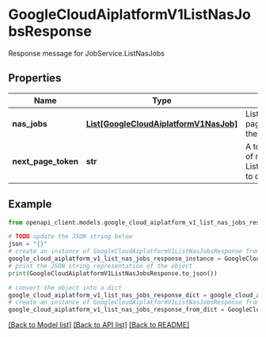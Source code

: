 # GoogleCloudAiplatformV1ListNasJobsResponse

Response message for JobService.ListNasJobs

## Properties

Name | Type | Description | Notes
------------ | ------------- | ------------- | -------------
**nas_jobs** | [**List[GoogleCloudAiplatformV1NasJob]**](GoogleCloudAiplatformV1NasJob.md) | List of NasJobs in the requested page. NasJob.nas_job_output of the jobs will not be returned. | [optional] 
**next_page_token** | **str** | A token to retrieve the next page of results. Pass to ListNasJobsRequest.page_token to obtain that page. | [optional] 

## Example

```python
from openapi_client.models.google_cloud_aiplatform_v1_list_nas_jobs_response import GoogleCloudAiplatformV1ListNasJobsResponse

# TODO update the JSON string below
json = "{}"
# create an instance of GoogleCloudAiplatformV1ListNasJobsResponse from a JSON string
google_cloud_aiplatform_v1_list_nas_jobs_response_instance = GoogleCloudAiplatformV1ListNasJobsResponse.from_json(json)
# print the JSON string representation of the object
print(GoogleCloudAiplatformV1ListNasJobsResponse.to_json())

# convert the object into a dict
google_cloud_aiplatform_v1_list_nas_jobs_response_dict = google_cloud_aiplatform_v1_list_nas_jobs_response_instance.to_dict()
# create an instance of GoogleCloudAiplatformV1ListNasJobsResponse from a dict
google_cloud_aiplatform_v1_list_nas_jobs_response_from_dict = GoogleCloudAiplatformV1ListNasJobsResponse.from_dict(google_cloud_aiplatform_v1_list_nas_jobs_response_dict)
```
[[Back to Model list]](../README.md#documentation-for-models) [[Back to API list]](../README.md#documentation-for-api-endpoints) [[Back to README]](../README.md)



